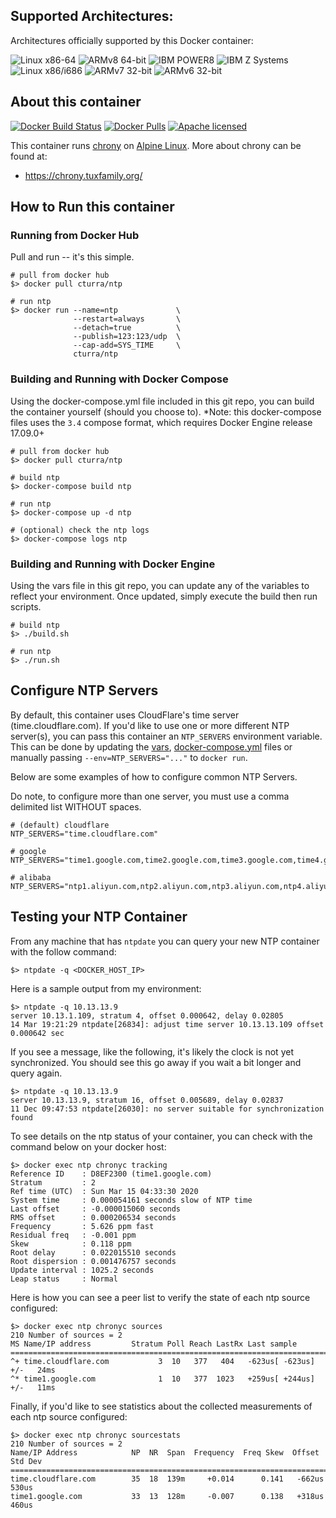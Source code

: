 ## Supported Architectures:

Architectures officially supported by this Docker container:

![Linux x86-64](https://img.shields.io/badge/linux/amd64-yellowgreen)
![ARMv8 64-bit](https://img.shields.io/badge/linux/arm64-yellowgreen)
![IBM POWER8](https://img.shields.io/badge/linux/ppc64le-yellowgreen)
![IBM Z Systems](https://img.shields.io/badge/linux/s390x-yellowgreen)
![Linux x86/i686](https://img.shields.io/badge/linux/386-yellowgreen)
![ARMv7 32-bit](https://img.shields.io/badge/linux/arm/v7-yellowgreen)
![ARMv6 32-bit](https://img.shields.io/badge/linux/arm/v6-yellowgreen)


## About this container

[![Docker Build Status](https://img.shields.io/docker/build/cturra/ntp.svg)](https://hub.docker.com/r/cturra/ntp/)
[![Docker Pulls](https://img.shields.io/docker/pulls/cturra/ntp.svg)](https://hub.docker.com/r/cturra/ntp/)
[![Apache licensed](https://img.shields.io/badge/license-Apache-blue.svg)](https://raw.githubusercontent.com/cturra/docker-ntp/master/LICENSE)

This container runs [chrony](https://chrony.tuxfamily.org/) on [Alpine Linux](https://alpinelinux.org/). More about chrony can be found at:

 * https://chrony.tuxfamily.org/


## How to Run this container

### Running from Docker Hub

Pull and run -- it's this simple.

```
# pull from docker hub
$> docker pull cturra/ntp

# run ntp
$> docker run --name=ntp             \
              --restart=always       \
              --detach=true          \
              --publish=123:123/udp  \
              --cap-add=SYS_TIME     \
              cturra/ntp
```


### Building and Running with Docker Compose

Using the docker-compose.yml file included in this git repo, you can build the container yourself (should you choose to).
*Note: this docker-compose files uses the `3.4` compose format, which requires Docker Engine release 17.09.0+

```
# pull from docker hub
$> docker pull cturra/ntp

# build ntp
$> docker-compose build ntp

# run ntp
$> docker-compose up -d ntp

# (optional) check the ntp logs
$> docker-compose logs ntp
```


### Building and Running with Docker Engine

Using the vars file in this git repo, you can update any of the variables to reflect your
environment. Once updated, simply execute the build then run scripts.

```
# build ntp
$> ./build.sh

# run ntp
$> ./run.sh
```


## Configure NTP Servers

By default, this container uses CloudFlare's time server (time.cloudflare.com). If you'd
like to use one or more different NTP server(s), you can pass this container an `NTP_SERVERS`
environment variable. This can be done by updating the [vars](vars), [docker-compose.yml](docker-compose.yml)
files or manually passing `--env=NTP_SERVERS="..."` to `docker run`.

Below are some examples of how to configure common NTP Servers.

Do note, to configure more than one server, you must use a comma delimited list WITHOUT spaces.

```
# (default) cloudflare
NTP_SERVERS="time.cloudflare.com"

# google
NTP_SERVERS="time1.google.com,time2.google.com,time3.google.com,time4.google.com"

# alibaba
NTP_SERVERS="ntp1.aliyun.com,ntp2.aliyun.com,ntp3.aliyun.com,ntp4.aliyun.com"
```


## Testing your NTP Container

From any machine that has `ntpdate` you can query your new NTP container with the follow
command:

```
$> ntpdate -q <DOCKER_HOST_IP>
```


Here is a sample output from my environment:

```
$> ntpdate -q 10.13.13.9
server 10.13.1.109, stratum 4, offset 0.000642, delay 0.02805
14 Mar 19:21:29 ntpdate[26834]: adjust time server 10.13.13.109 offset 0.000642 sec
```


If you see a message, like the following, it's likely the clock is not yet synchronized.
You should see this go away if you wait a bit longer and query again.
```
$> ntpdate -q 10.13.13.9
server 10.13.13.9, stratum 16, offset 0.005689, delay 0.02837
11 Dec 09:47:53 ntpdate[26030]: no server suitable for synchronization found
```

To see details on the ntp status of your container, you can check with the command below
on your docker host:
```
$> docker exec ntp chronyc tracking
Reference ID    : D8EF2300 (time1.google.com)
Stratum         : 2
Ref time (UTC)  : Sun Mar 15 04:33:30 2020
System time     : 0.000054161 seconds slow of NTP time
Last offset     : -0.000015060 seconds
RMS offset      : 0.000206534 seconds
Frequency       : 5.626 ppm fast
Residual freq   : -0.001 ppm
Skew            : 0.118 ppm
Root delay      : 0.022015510 seconds
Root dispersion : 0.001476757 seconds
Update interval : 1025.2 seconds
Leap status     : Normal
```


Here is how you can see a peer list to verify the state of each ntp source configured:
```
$> docker exec ntp chronyc sources
210 Number of sources = 2
MS Name/IP address         Stratum Poll Reach LastRx Last sample
===============================================================================
^+ time.cloudflare.com           3  10   377   404   -623us[ -623us] +/-   24ms
^* time1.google.com              1  10   377  1023   +259us[ +244us] +/-   11ms
```


Finally, if you'd like to see statistics about the collected measurements of each ntp
source configured:
```
$> docker exec ntp chronyc sourcestats
210 Number of sources = 2
Name/IP Address            NP  NR  Span  Frequency  Freq Skew  Offset  Std Dev
==============================================================================
time.cloudflare.com        35  18  139m     +0.014      0.141   -662us   530us
time1.google.com           33  13  128m     -0.007      0.138   +318us   460us
```
